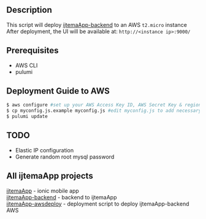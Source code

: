 ## Description
This script will deploy [ijtemaApp-backend](https://github.com/shaan1337/ijtemaApp-backend) to an AWS `t2.micro` instance  
After deployment, the UI will be available at: `http://<instance ip>:9000/`

## Prerequisites
- AWS CLI
- pulumi

## Deployment Guide to AWS
```bash
$ aws configure #set up your AWS Access Key ID, AWS Secret Key & region
$ cp myconfig.js.example myconfig.js #edit myconfig.js to add necessary configuration
$ pulumi update
```

## TODO
- Elastic IP configuration
- Generate random root mysql password

## All ijtemaApp projects
[ijtemaApp](https://github.com/shaan1337/ijtemaApp) - ionic mobile app  
[ijtemaApp-backend](https://github.com/shaan1337/ijtemaApp-backend) - backend to ijtemaApp  
[ijtemaApp-awsdeploy](https://github.com/shaan1337/ijtemaApp-awsdeploy) - deployment script to deploy ijtemaApp-backend AWS  